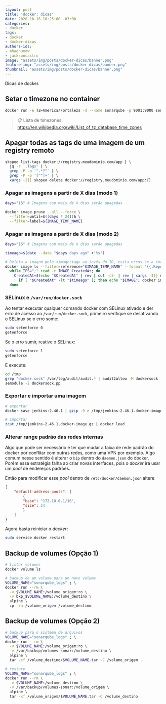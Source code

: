 ```yaml
---
layout: post
title: 'docker: dicas'
date: 2020-10-16 16:25:00 -03:00
categories:
- docker
tags:
- docker
- docker-dicas
authors-ids:
- mhagnumdw
- jacksoncastro
image: "assets/img/posts/docker-dicas/banner.png"
feature-img: "assets/img/posts/docker-dicas/banner.png"
thumbnail: "assets/img/posts/docker-dicas/banner.png"
---
```


Dicas de docker.

<!--more-->

## Setar o timezone no container

```bash
docker run -e TZ=America/Fortaleza -d --name sonarqube -p 9001:9000 sonarqube:8.2-community
```

> 📋 Lista de timezones: <https://en.wikipedia.org/wiki/List_of_tz_database_time_zones>

## Apagar todas as tags de uma imagem de um registry remoto

```bash
skopeo list-tags docker://registry.meudominio.com/app | \
  jq -r '.Tags' | \
  grep -P -o '".*?"' | \
  grep -P -o '[^"]+' | \
  xargs -I{} skopeo delete docker://registry.meudominio.com/app:{}
```

### Apagar as imagens a partir de X dias (modo 1)

```bash
days="15" # Imagens com mais de X dias serão apagadas

docker image prune --all --force \
  --filter=until=$((days * 24))h \
  --filter=label=${IMAGE_TEMP_NAME}
```

### Apagar as imagens a partir de X dias (modo 2)

```bash
days="15" # Imagens com mais de X dias serão apagadas

timeago=$(date --date "$days days ago" +'%s')

# Deleta a imagem pelo <image:tag> ao invés do ID, evita erros se a imagem estiver sendo referenciada
docker image ls --filter=reference="$IMAGE_TEMP_NAME" --format "{{.Repository}}:{{.Tag}};{{.CreatedAt}}" |
  while IFS=";" read -r IMAGE CreatedAt; do
    CreatedAt=$(echo "$CreatedAt" | rev | cut -c5- | rev | xargs -I{} date -d {} +%s);
      if [ "$CreatedAt" -lt "$timeago" ]; then echo "$IMAGE"; docker image rm --force "$IMAGE"; fi;
  done
```

### SELinux e `/var/run/docker.sock`

Ao tentar executar qualquer comando docker com SELinux ativado e der erro de acesso ao `/var/run/docker.sock`, primeiro verifique se desativando o SELinux se o erro some:

```bash
sudo setenforce 0
getenforce
```

Se o erro sumir, reative o SELinux:

```bash
sudo setenforce 1
getenforce
```

E execute:

```bash
cd /tmp
grep "docker.sock" /var/log/audit/audit.* | audit2allow -M dockersock
semodule -i dockersock.pp
```

### Exportar e importar uma imagem

```bash
# exportar
docker save jenkins:2.46.1 | gzip -9 > /tmp/jenkins-2.46.1.docker-image.gz

# importar
zcat /tmp/jenkins-2.46.1.docker-image.gz | docker load
```

### Alterar range padrão das redes internas

Algo que pode ser necessário é ter que mudar a faixa de rede padrão do docker por conflitar com outras redes, como uma VPN por exemplo.
Algo comum nesse sentido é alterar o `bip` dentro do `daemon.json` do docker. Porém essa estratégia falha ao criar novas interfaces, pois o _docker_ irá usar um _pool_ de endereços padrões.

Então para modificar esse _pool_ dentro de `/etc/docker/daemon.json` altere:

```json
{
    "default-address-pools": [
        {
        "base": "172.18.0.1/16",
        "size": 24
        }
    ]
}
```

Agora basta reiniciar o _docker_:

```bash
sudo service docker restart
```

## Backup de volumes (Opção 1)

```bash
# listar volumes
docker volume ls

# backup de um volume para um novo volume
VOLUME_NAME="sonarqube_logs" ; \
docker run --rm \
  -v $VOLUME_NAME:/volume_origem:ro \
  -v bkp_$VOLUME_NAME:/volume_destino \
  alpine \
  cp -ra /volume_origem /volume_destino
```

## Backup de volumes (Opção 2)

```bash
# backup para o sistema de arquivos
VOLUME_NAME="sonarqube_logs" ; \
docker run --rm \
  -v $VOLUME_NAME:/volume_origem:ro \
  -v /var/backup/volumes-sonar:/volume_destino \
  alpine \
  tar -cf /volume_destino/$VOLUME_NAME.tar -C /volume_origem .

# restore
VOLUME_NAME="sonarqube_logs" ; \
docker run --rm \
  -v $VOLUME_NAME:/volume_destino \
  -v /var/backup/volumes-sonar:/volume_origem \
  alpine \
  tar -xf /volume_origem/$VOLUME_NAME.tar -C /volume_destino
```
